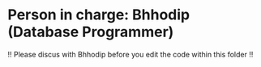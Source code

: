 # Person in charge: Bhhodip (Database Programmer) #
!! Please discus with Bhhodip before you edit the code within this folder !!